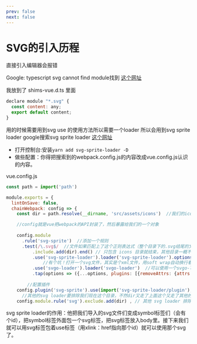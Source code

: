 ```yaml
---
prev: false
next: false
---
```


# SVG的引入历程

直接引入编辑器会报错

Google: typescript svg cannot find module找到 [这个网址](https://stackoverflow.com/questions/44717164/unable-to-import-svg-files-in-typescript)

我放到了 shims-vue.d.ts 里面

```javascript
declare module "*.svg" {
  const content: any;
  export default content;
}
```

用的时候需要用到svg use 的使用方法所以需要一个loader 所以会用到svg sprite loader
google搜索svg sprite loader [这个网址](https://github.com/JetBrains/svg-sprite-loader)

- 打开控制台:安装`yarn add svg-sprite-loader -D`
- 做些配置：你得把搜索到的webpack.config.js的内容改成vue.config.js认识的内容。

vue.config.js

```javascript
const path = import('path')

module.exports = {
  lintOnSave: false,
  chainWebpack: config => {
    const dir = path.resolve(__dirname, 'src/assets/icons')  //我们的icons全处于这个目录

    //config就是vue把webpack的API封装了，然后暴露给我们的一个对象
    
    config.module  
      .rule('svg-sprite')  //添加一个规则
      .test(/\.svg$/  //文件如果匹配上了这个正则表达式（整个目录下的.svg结尾的文件）就用这个规则
          .include.add(dir).end() // 只包含 icons 目录就结束，其他目录一概不走这个规则（也就是icons目录的.svg文件）
          .use('svg-sprite-loader').loader('svg-sprite-loader').options({extract: false}).end(),  //使用哪些loader
              //有个坑！打开一个svg文件，其实是个xml文件，用soft wrap自动换行看得更清楚。在<path>标签里添加fill=某种color，那这个icon svg 就会变色！相当于这个svg默认就带颜色了，会覆盖我们自己给他的颜色！那我们不想要我们的svg自带颜色（因为我们改不了），我们也不可能一个个svg都去删掉他们的fill，万一有一百个svg呢！
          .use('svgo-loader').loader('svgo-loader')  //可以使用一个svgo-loader，记得安装（yarn add --dev svgo-loader）！
          .tap(options => ({...options, plugins: [{removeAttrs: {attrs: 'fill'}}]})).end() //添加了一个选项,删除fill属性
        
        //配置插件
    config.plugin('svg-sprite').use(import('svg-sprite-loader/plugin'), [{plainSprite: true}]),
      //其他的svg loader要排除我们现在这个目录，不然dir又走了上面这个又走了其他的
    config.module.rule('svg').exclude.add(dir) , // 其他 svg loader 排除 icons 目录
```

svg sprite loader的作用：他把我们导入的svg文件们变成symbol标签们（会有个id），把symbol标签外面包一个svg标签，把svg标签放入body里。接下来我们就可以用svg标签包着use标签（用xlink：href指向那个id）就可以使用那个svg了。
